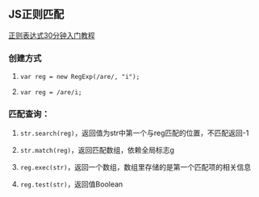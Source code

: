 ## JS正则匹配

[正则表达式30分钟入门教程](http://deerchao.net/tutorials/regex/regex-1.htm)

### 创建方式

1. ```var reg = new RegExp(/are/, "i");```

2. ```var reg = /are/i;```

### 匹配查询：

1. ```str.search(reg)```，返回值为str中第一个与reg匹配的位置，不匹配返回-1

2. ```str.match(reg)```，返回匹配数组，依赖全局标志g

2. ```reg.exec(str)```，返回一个数组，数组里存储的是第一个匹配项的相关信息

3. ```reg.test(str)```，返回值Boolean